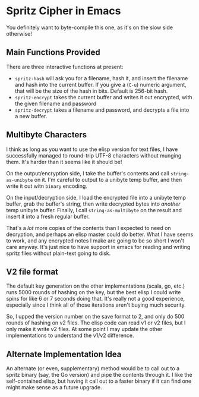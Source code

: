 # Spritz Cipher in Emacs

You definitely want to byte-compile this one, as it's on the slow side otherwise!


## Main Functions Provided

There are three interactive functions at present:

  *  `spritz-hash` will ask you for a filename, hash it, and insert the filename and hash 
     into the current buffer.  If you give a (`C-u`) numeric argument, that will be the 
     size of the hash in bits.  Default is 256-bit hash.
  *  `spritz-encrypt` takes the current buffer and writes it out encrypted, with the given
     filename and password
  *  `spritz-decrypt` takes a filename and password, and decrypts a file into a new buffer.

## Multibyte Characters

I think as long as you want to use the elisp version for text files, I have 
successfully managed to round-trip UTF-8 characters without munging them.  It's harder
than it seems like it should be!

On the output/encryption side, I take the buffer's contents and call `string-as-unibyte` on
it.  I'm careful to output to a unibyte temp buffer, and then write it out witn `binary` 
encoding.

On the input/decryption side, I load the encrypted file into a unibyte temp buffer, grab 
the buffer's string, then write decrypted bytes into *another* temp unibyte buffer.  Finally,
I call `string-as-multibyte` on the result and insert it into a fresh regular buffer. 

That's a *lot* more copies of the contents than I expected to need on decryption, and
perhaps an elisp master could do better.  What I have seems to work, and any encrypted
notes I make are going to be so short I won't care anyway.  It's just nice to have
support in emacs for reading and writing spritz files without plain-text going to disk.

## V2 file format

The default key generation on the other implementations (scala, go, etc.) runs 5000 rounds
of hashing on the key, but the best elisp I could write spins for like 6 or 7 seconds doing
that.  It's really not a good experience, especially since I think all of those iterations
aren't buying much security.

So, I upped the version number on the save format to 2, and only do 500 rounds of hashing
on v2 files.  The elisp code can read v1 or v2 files, but I only make it write v2 files.
At some point I may update the other implementations to understand the v1/v2 difference.

## Alternate Implementation Idea

An alternate (or even, supplementary) method would be to call out to a spritz binary
(say, the Go version) and pipe the contents through it.  I like the self-contained
elisp, but having it call out to a faster binary if it can find one might make sense
as a future upgrade.

